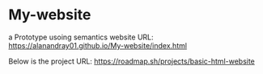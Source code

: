 # My-website
a Prototype usoing semantics
website URL:
https://alanandray01.github.io/My-website/index.html

Below is the project URL: 
https://roadmap.sh/projects/basic-html-website

